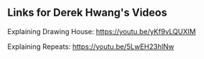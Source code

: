 ## Links for Derek Hwang's Videos

Explaining Drawing House: https://youtu.be/yKf9vLQUXIM

Explaining Repeats: https://youtu.be/5LwEH23hlNw

